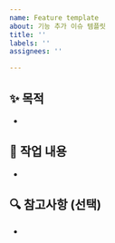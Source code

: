```yaml
---
name: Feature template
about: 기능 추가 이슈 템플릿
title: ''
labels: ''
assignees: ''

---
```


## ✨ 목적
-

## 📄 작업 내용
-

## 🔍 참고사항 (선택)
-
